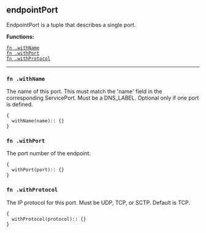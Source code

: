 
## endpointPort
EndpointPort is a tuple that describes a single port.

**Functions:**

[`fn .withName`](#fn-withname)  
[`fn .withPort`](#fn-withport)  
[`fn .withProtocol`](#fn-withprotocol)  

---


### `fn .withName`
The name of this port.  This must match the 'name' field in the corresponding ServicePort. Must be a DNS_LABEL. Optional only if one port is defined.
```jsonnet
{
  withName(name):: {}
}
```

### `fn .withPort`
The port number of the endpoint.
```jsonnet
{
  withPort(port):: {}
}
```

### `fn .withProtocol`
The IP protocol for this port. Must be UDP, TCP, or SCTP. Default is TCP.
```jsonnet
{
  withProtocol(protocol):: {}
}
```

